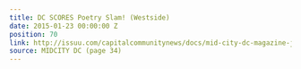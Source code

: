 ```yaml
---
title: DC SCORES Poetry Slam! (Westside)
date: 2015-01-23 00:00:00 Z
position: 70
link: http://issuu.com/capitalcommunitynews/docs/mid-city-dc-magazine-january-2015
source: MIDCITY DC (page 34)
---
```


